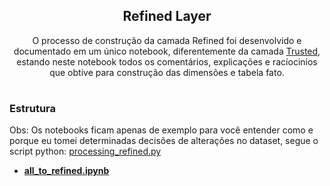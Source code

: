 <div align="center">

## Refined Layer

O processo de construção da camada Refined foi desenvolvido e documentado em um único notebook, diferentemente da camada [Trusted](../notebooks_trusted/README.md), 
estando neste notebook todos os comentários, explicações e racíocinios que obtive para construção das dimensões e tabela fato. 

</div>

#

### Estrutura


Obs: Os notebooks ficam apenas de exemplo para você entender como e porque eu tomei determinadas decisões de alterações no dataset, segue o script python: [processing_refined.py](../etl_scripts/processing_refined.py)

- **[all_to_refined.ipynb](../notebooks_refined/all_to_refined.ipynb)**


